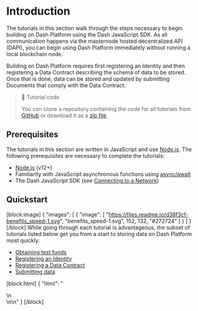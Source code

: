 # Introduction

The tutorials in this section walk through the steps necessary to begin building on Dash Platform using the Dash JavaScript SDK. As all communication happens via the masternode hosted decentralized API (DAPI), you can begin using Dash Platform immediately without running a local blockchain node.

Building on Dash Platform requires first registering an Identity and then registering a Data Contract describing the schema of data to be stored. Once that is done, data can be stored and updated by submitting Documents that comply with the Data Contract.

> 📘 Tutorial code
>
> You can clone a repository containing the code for all tutorials from <a href="https://github.com/dashevo/platform-readme-tutorials#readme" target="_blank">GitHub</a> or download it as a [zip file](https://github.com/dashevo/platform-readme-tutorials/archive/refs/heads/main.zip).

## Prerequisites

The tutorials in this section are written in JavaScript and use [Node.js](https://nodejs.org/en/about/). The following prerequisites are necessary to complete the tutorials:

- [Node.js](https://nodejs.org/en/) (v12+)
- Familiarity with JavaScript asynchronous functions using [async/await](https://developer.mozilla.org/en-US/docs/Learn/JavaScript/Asynchronous/Async_await)
- The Dash JavaScript SDK (see [Connecting to a Network](../tutorials/connecting-to-testnet.md#1-install-the-dash-sdk))

## Quickstart
[block:image]
{
  "images": [
    {
      "image": [
        "https://files.readme.io/d38f3cf-benefits_speed-1.svg",
        "benefits_speed-1.svg",
        152,
        132,
        "#272724"
      ]
    }
  ]
}
[/block]
While going through each tutorial is advantageous, the subset of tutorials listed below get you from a start to storing data on Dash Platform most quickly:
- [Obtaining test funds](../tutorials/create-and-fund-a-wallet.md)
- [Registering an Identity](../tutorials/identities-and-names/register-an-identity.md)
- [Registering a Data Contract](../tutorials/contracts-and-documents/submit-documents.md)
- [Submitting data](../tutorials/contracts-and-documents/submit-documents.md)

[block:html]
{
  "html": "<div>\n</div>\n\n<style>\n .markdown-body img {\n float: right;\n margin-left: 30px;\n /*width: 25%;*/\n max-width: 25%; /*400px;*/\n height: auto;  \n}\n</style>"
}
[/block]
